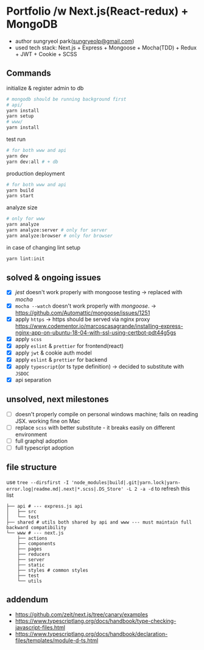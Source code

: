 # Portfolio /w Next.js(React-redux) + MongoDB
- author sungryeol park(sungryeolp@gmail.com)
- used tech stack: Next.js + Express + Mongoose + Mocha(TDD) + Redux + JWT + Cookie + SCSS

## Commands
initialize & register admin to db
```bash
# mongodb should be running background first
# api/
yarn install
yarn setup
# www/
yarn install
```
test run
```bash
# for both www and api
yarn dev
yarn dev:all # + db
```
production deployment
```bash
# for both www and api
yarn build
yarn start
```
analyze size
```bash
# only for www
yarn analyze
yarn analyze:server # only for server
yarn analyze:browser # only for browser
```
in case of changing lint setup
```bash
yarn lint:init
```


## solved & ongoing issues
 - [x] *jest* doesn't work properly with mongoose testing &rarr; replaced with *mocha*
 - [x] `mocha --watch` doesn't work properly with *mongoose*. &rarr;
    https://github.com/Automattic/mongoose/issues/1251
 - [x] apply `https` &rarr;
    https should be served via nginx proxy
    https://www.codementor.io/marcoscasagrande/installing-express-nginx-app-on-ubuntu-18-04-with-ssl-using-certbot-pdt44g5gs
 - [x] apply `scss`
 - [x] apply `eslint` & `prettier` for frontend(react)
 - [x] apply `jwt` & cookie auth model
 - [x] apply `eslint` & `prettier` for backend
 - [x] apply `typescript`(or ts type definition) &rarr; decided to substitute with `JSDOC`
 - [x] api separation

## unsolved, next milestones
 - [ ] doesn't properly compile on personal windows machine; fails on reading JSX. working fine on Mac
 - [ ] replace `scss` with better substitute - it breaks easily on different environment
 - [ ] full graphql adoption
 - [ ] full typescript adoption

## file structure
use `tree --dirsfirst -I 'node_modules|build|.git|yarn.lock|yarn-error.log|readme.md|.next|*.scss|.DS_Store' -L 2 -a -d` to refresh this list
```.
├── api # --- express.js api
│   ├── src
│   └── test
├── shared # utils both shared by api and www --- must maintain full backward compatibility
└── www # --- next.js
    ├── actions
    ├── components
    ├── pages
    ├── reducers
    ├── server
    ├── static
    ├── styles # common styles
    ├── test
    └── utils
```

## addendum
 - https://github.com/zeit/next.js/tree/canary/examples
 - https://www.typescriptlang.org/docs/handbook/type-checking-javascript-files.html
 - https://www.typescriptlang.org/docs/handbook/declaration-files/templates/module-d-ts.html